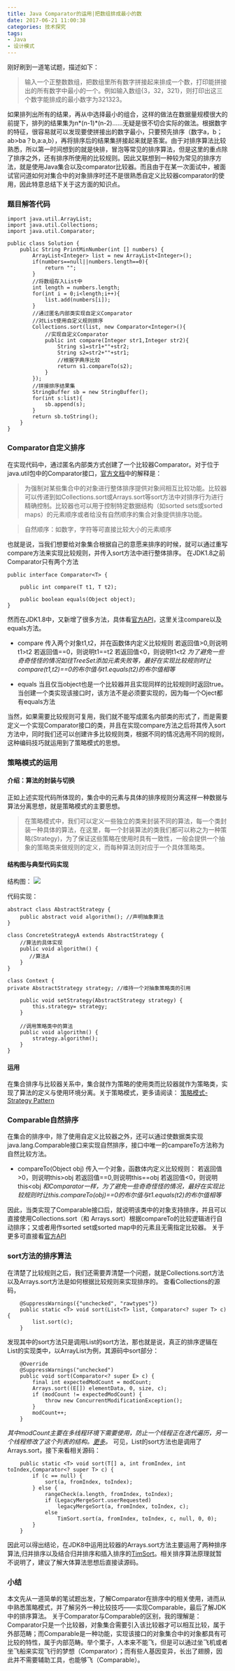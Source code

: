 ```yaml
---
title: Java Comparator的运用|把数组排成最小的数
date: 2017-06-21 11:00:38
categories: 技术探究
tags:
- Java
- 设计模式
---
```


刚好刷到一道笔试题，描述如下：
> 输入一个正整数数组，把数组里所有数字拼接起来排成一个数，打印能拼接出的所有数字中最小的一个。例如输入数组{3，32，321}，则打印出这三个数字能排成的最小数字为321323。

如果排列出所有的结果，再从中选择最小的组合，这样的做法在数据量规模很大的前提下，排列的结果集为n*(n-1)*(n-2)……无疑是很不切合实际的做法。根据数字的特征，很容易就可以发现要使拼接出的数字最小，只要预先排序（数字a，b；ab>ba？b,a:a,b），再将排序后的结果集拼接起来就是答案。由于对排序算法比较熟悉，所以第一时间想到的就是快排，冒泡等常见的排序算法，但是这里的重点除了排序之外，还有排序所使用的比较规则。因此又联想到一种较为常见的排序方法，就是使用Java集合以及comparator比较器。而且由于在某一次面试中，被面试官问道如何对集合中的对象排序时还不是很熟悉自定义比较器comparator的使用，因此特意总结下关于这方面的知识点。
<!-- more -->
### 题目解答代码

```
import java.util.ArrayList;
import java.util.Collections;
import java.util.Comparator;

public class Solution {
    public String PrintMinNumber(int [] numbers) {
		ArrayList<Integer> list = new ArrayList<Integer>();
        if(numbers==null||numbers.length==0){
            return "";
        }
        //将数组存入List中
        int length = numbers.length;
        for(int i = 0;i<length;i++){
            list.add(numbers[i]);
        }
        //通过匿名内部类实现自定义Comparator
        //对List使用自定义规则排序
        Collections.sort(list, new Comparator<Integer>(){
        	//实现自定义Comparator
			public int compare(Integer str1,Integer str2){
   				String s1=str1+""+str2;
   				String s2=str2+""+str1;
   				//根据字典序比较
         		return s1.compareTo(s2);
     		}
  		});
        //拼接排序结果集
        StringBuffer sb = new StringBuffer();
        for(int s:list){
            sb.append(s);
        }
        return sb.toString();
    }
}
```

### Comparator自定义排序
在实现代码中，通过匿名内部类方式创建了一个比较器Comparator。对于位于java.util包中的Comparator接口，[官方文档](http://docs.oracle.com/javase/8/docs/api/index.html)中的解释是：
> 为强制对某些集合中的对象进行整体排序提供对象间相互比较功能。比较器可以传递到如Collections.sort或Arrays.sort等sort方法中对排序行为进行精确控制。比较器也可以用于控制特定数据结构（如sorted sets或sorted maps）的元素顺序或者给没有自然顺序的集合对象提供排序功能。

> 自然顺序：如数字，字符等可直接比较大小的元素顺序

也就是说，当我们想要给对象集合根据自己的意愿来排序的时候，就可以通过重写compare方法来实现比较规则，并传入sort方法中进行整体排序。
在JDK1.8之前Comparator只有两个方法
```
public interface Comparator<T> {

    public int compare(T t1, T t2);

    public boolean equals(Object object);
}
```
然而在JDK1.8中，又新增了很多方法，具体看[官方API](http://docs.oracle.com/javase/8/docs/api/index.html)，这里关注compare以及equals方法。

- compare
传入两个对象t1,t2，并在函数体内定义比较规则
若返回值>0,则说明t1>t2
若返回值==0，则说明t1==t2
若返回值<0，则说明t1<t2
*为了避免一些奇奇怪怪的情况如往TreeSet添加元素失败等，最好在实现比较规则时让compare(t1,t2)==0的布尔值与t1.equals(t2)的布尔值相等*

- equals
当且仅当object也是一个比较器并且实现同样的比较规则时返回true。
当创建一个类实现该接口时，该方法不是必须要实现的，因为每一个Oject都有equals方法

当然，如果需要比较规则可复用，我们就不能写成匿名内部类的形式了，而是需要定义一个实现Comparator接口的类，并且在实现compare方法之后将其传入sort方法中，同时我们还可以创建许多比较规则类，根据不同的情况选用不同的规则，这种编码技巧就运用到了策略模式的思想。

### 策略模式的运用

#### 介绍：算法的封装与切换
正如上述实现代码所体现的，集合中的元素与具体的排序规则分离这样一种数据与算法分离思想，就是策略模式的主要思想。

> 在策略模式中，我们可以定义一些独立的类来封装不同的算法，每一个类封装一种具体的算法，在这里，每一个封装算法的类我们都可以称之为一种策略(Strategy)，为了保证这些策略在使用时具有一致性，一般会提供一个抽象的策略类来做规则的定义，而每种算法则对应于一个具体策略类。

#### 结构图与典型代码实现
结构图：
![](http://my.csdn.net/uploads/201208/01/1343811032_3729.jpg)

代码实现：
```
abstract class AbstractStrategy {  
    public abstract void algorithm(); //声明抽象算法  
}

class ConcreteStrategyA extends AbstractStrategy {  
    //算法的具体实现  
    public void algorithm() {  
       //算法A  
    }  
}

class Context {  
private AbstractStrategy strategy; //维持一个对抽象策略类的引用  

    public void setStrategy(AbstractStrategy strategy) {  
        this.strategy= strategy;  
    }  

    //调用策略类中的算法  
    public void algorithm() {  
        strategy.algorithm();  
    }  
}
```

#### 运用
在集合排序与比较器关系中，集合就作为策略的使用类而比较器就作为策略类，实现了算法的定义与使用环境分离。关于策略模式，更多请阅读：
[策略模式-Strategy Pattern](https://gof.quanke.name/%E7%AD%96%E7%95%A5%E6%A8%A1%E5%BC%8F-Strategy%20Pattern.html)

### Comparable自然排序
在集合的排序中，除了使用自定义比较器之外，还可以通过使数据类实现java.lang.Comparable接口来实现自然排序，接口中唯一的campareTo方法称为自然比较方法。

- compareTo(Object obj)
传入一个对象，函数体内定义比较规则：
若返回值>0，则说明this>obj
若返回值==0,则说明this==obj
若返回值<0，则说明this<obj
*和Comparator一样，为了避免一些奇奇怪怪的情况，最好在实现比较规则时让this.compareTo(obj)==0的布尔值与t1.equals(t2)的布尔值相等*

因此，当类实现了Comparable接口后，就说明该类中的对象支持排序，并且可以直接使用Collections.sort（和 Arrays.sort）根据compareTo的比较逻辑进行自动排序；又或者用作sorted set或sorted map中的元素且无需指定比较器。
关于更多可直接看[官方API](http://docs.oracle.com/javase/8/docs/api/index.html)

### sort方法的排序算法
在清楚了比较规则之后，我们还需要弄清楚一个问题，就是Collections.sort方法以及Arrays.sort方法是如何根据比较规则来实现排序的。
查看Collections的源码，
```
	@SuppressWarnings({"unchecked", "rawtypes"})
    public static <T> void sort(List<T> list, Comparator<? super T> c) {
        list.sort(c);
    }

```
发现其中的sort方法只是调用List的sort方法，那也就是说，真正的排序逻辑在List的实现类中，以ArrayList为例，其源码中sort部分：
```
	@Override
    @SuppressWarnings("unchecked")
    public void sort(Comparator<? super E> c) {
        final int expectedModCount = modCount;
        Arrays.sort((E[]) elementData, 0, size, c);
        if (modCount != expectedModCount) {
            throw new ConcurrentModificationException();
        }
        modCount++;
    }
```
*其中modCount主要在多线程环境下需要使用，防止一个线程正在迭代遍历，另一个线程修改了这个列表的结构。[更多](http://blog.csdn.net/upcye/article/details/48752427)。*
可见，List的sort方法也是调用了Arrays.sort，接下来看相关源码：
```
	public static <T> void sort(T[] a, int fromIndex, int toIndex,Comparator<? super T> c) {
        if (c == null) {
            sort(a, fromIndex, toIndex);
        } else {
            rangeCheck(a.length, fromIndex, toIndex);
            if (LegacyMergeSort.userRequested)
                legacyMergeSort(a, fromIndex, toIndex, c);
            else
                TimSort.sort(a, fromIndex, toIndex, c, null, 0, 0);
        }
    }
```
因此可以得出结论，在JDK8中运用比较器的Arrays.sort方法主要运用了两种排序算法,归并排序以及结合归并排序和插入排序的[TimSort](http://blog.csdn.net/yangzhongblog/article/details/8184707)。相关排序算法原理就暂不说明了，建议了解大体算法思想后直接读源码。

### 小结
本文先从一道简单的笔试题出发，了解Comparator在排序中的相关使用，进而从中熟悉策略模式，并了解另外一种比较技巧——实现Comparable，最后了解JDK中的排序算法。
关于Comparator与Comparable的区别，我的理解是：Comparator只是一个比较器，对象集合需要引入该比较器才可以相互比较，属于外部范畴；而Comparable是一种功能，实现该接口的对象集合中的对象都具有可比较的特性，属于内部范畴。举个栗子，人本来不能飞，但是可以通过坐飞机或者坐飞船来实现飞行的梦想（Comparator）；而有些人基因变异，长出了翅膀，因此并不需要辅助工具，也能够飞（Comparable）。


